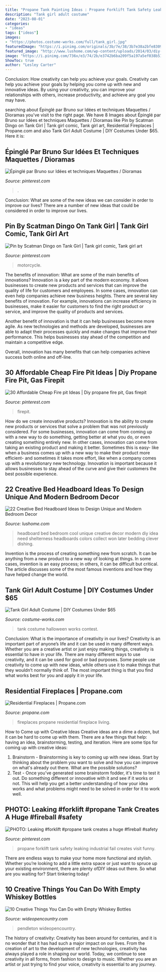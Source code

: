 ```yaml
---
title: "Propane Tank Painting Ideas : Propane Forklift Tank Safety Leaking Industrial Fail Creates Visit Funny"
description: "Tank girl adult costume"
date: "2023-08-01"
categories:
- "ideas"
tags: ["ideas"]
images:
- "https://photos.costume-works.com/full/tank_girl.jpg"
featuredImage: "https://i.pinimg.com/originals/3b/7e/38/3b7e38a2bfe830962788b377eaf30dbd.jpg"
featured_image: "http://www.lushome.com/wp-content/uploads/2014/03/diy-bed-headboard-ideas-bedroom-decorating-21.jpg"
image: "https://i.pinimg.com/736x/e3/74/2b/e3742b6ba209f5a197a5ef038b511dca--industrial-safety-propane-tanks.jpg"
ShowToc: true
author: "Lesley Carter"
---
```



Conclusion: How creativity can help you achieve your goals.
Creativity can help you achieve your goals by helping you come up with new and innovative ideas. By using your creativity, you can improve your relationships with others, increase productivity, and achieve any goal you may have.

	

		
searching about Épinglé par Bruno sur Idées et techniques Maquettes / Dioramas you've visit to the right page. We have 8 Images about Épinglé par Bruno sur Idées et techniques Maquettes / Dioramas like Pin by Scatman Dingo on Tank Girl | Tank girl comic, Tank girl art, Residential Fireplaces | Propane.com and also Tank Girl Adult Costume | DIY Costumes Under $65. Here it is:
		
    
## Épinglé Par Bruno Sur Idées Et Techniques Maquettes / Dioramas

<img loading=lazy src="https://i.pinimg.com/736x/bd/83/72/bd83723c6389a73c0a8ad4104838e481.jpg" onerror="this.onerror=null;this.src='https://tse4.mm.bing.net/th?id=OIP.hq6E6lnSfSU9CelIRHGNjQHaJc&amp;pid=15.1';" alt="Épinglé par Bruno sur Idées et techniques Maquettes / Dioramas">

_Source: pinterest.com_

>. 

	

Conclusion: What are some of the new ideas we can consider in order to improve our lives?
There are a number of new ideas that could be considered in order to improve our lives.

    
## Pin By Scatman Dingo On Tank Girl | Tank Girl Comic, Tank Girl Art

<img loading=lazy src="https://i.pinimg.com/originals/3b/7e/38/3b7e38a2bfe830962788b377eaf30dbd.jpg" onerror="this.onerror=null;this.src='https://tse2.mm.bing.net/th?id=OIP.lm4YUxoPiTE3zy97GLlTWQHaNK&amp;pid=15.1';" alt="Pin by Scatman Dingo on Tank Girl | Tank girl comic, Tank girl art">

_Source: pinterest.com_

>motorcycle. 

	

The benefits of innovation: What are some of the main benefits of innovations?
Innovation is a key part of the modern economy. It allows businesses to create new products and services that can improve the quality of life for customers and employees. In some cases, innovation can even help companies achieve new business heights.
There are several key benefits of innovation. For example, innovations can increase efficiency in businesses, make it easier for customers to find the right product or service, and improve the quality of products and services.

Another benefit of innovation is that it can help businesses become more agile. As new technologies and methods are developed, businesses are able to adapt their processes quickly and make changes that improve their performance. This helps businesses stay ahead of the competition and maintain a competitive edge.

Overall, innovation has many benefits that can help companies achieve success both online and off-line.

    
## 30 Affordable Cheap Fire Pit Ideas | Diy Propane Fire Pit, Gas Firepit

<img loading=lazy src="https://i.pinimg.com/736x/58/72/fe/5872fee0cc806b10a7580d6448280170.jpg" onerror="this.onerror=null;this.src='https://tse1.mm.bing.net/th?id=OIP.MiZQbzS3NuVYmW1xrZ0qIgHaLH&amp;pid=15.1';" alt="30 Affordable Cheap Fire pit Ideas | Diy propane fire pit, Gas firepit">

_Source: pinterest.com_

>firepit. 

	

How do we create innovative products?
Innovation is the ability to create new products or services that solve a problem that was not previously considered. For some businesses, innovation can come from coming up with a new way to do something, getting better at what you do, or even creating something entirely new. In other cases, innovation can come from taking an existing product and making it better. Sometimes this is easy- like when a business comes up with a new way to make their product more efficient- and sometimes it takes more effort, like when a company comes up with a revolutionary new technology. Innovation is important because it allows businesses to stay ahead of the curve and give their customers the best possible experience.

    
## 22 Creative Bed Headboard Ideas To Design Unique And Modern Bedroom Decor

<img loading=lazy src="http://www.lushome.com/wp-content/uploads/2014/03/diy-bed-headboard-ideas-bedroom-decorating-21.jpg" onerror="this.onerror=null;this.src='https://tse1.mm.bing.net/th?id=OIP.sEnogUHNUNgJjkDwQO9lCgHaHA&amp;pid=15.1';" alt="22 Creative Bed Headboard Ideas to Design Unique and Modern Bedroom Decor">

_Source: lushome.com_

>headboard bed bedroom cool unique creative decor modern diy idea need shelterness headboards colors collect won later bedding clever dishing. 

	

Invention is the process of creating something new from scratch. It can be anything from a new product to a new way of looking at things. In some cases, invention is an easy process; in others, it can be difficult but critical. The article discusses some of the most famous inventions and how they have helped change the world.

    
## Tank Girl Adult Costume | DIY Costumes Under $65

<img loading=lazy src="https://photos.costume-works.com/full/tank_girl.jpg" onerror="this.onerror=null;this.src='https://tse4.mm.bing.net/th?id=OIP.T73Btwc9QfvWp5_zP715eQHaLH&amp;pid=15.1';" alt="Tank Girl Adult Costume | DIY Costumes Under $65">

_Source: costume-works.com_

>tank costume halloween works contest. 

	

Conclusion: What is the importance of creativity in our lives?
Creativity is an important part of anyone’s life and it can be used in many different ways. Whether you are a creative artist or just enjoy making things, creativity is essential to have in your life. There are many different ways to use creativity, and it can be used for good or bad purposes. Some people use creativity to come up with new ideas, while others use it to make things that they wouldn’t normally think of. The most important thing is that you find what works best for you and apply it in your life.

    
## Residential Fireplaces | Propane.com

<img loading=lazy src="https://cloudinary.propane.com/images/g_center/v1594758474/website-media/Propane-EG-Residential-Fireplaces-1800x1200-Fireplace-Living-Room/Propane-EG-Residential-Fireplaces-1800x1200-Fireplace-Living-Room.jpg" onerror="this.onerror=null;this.src='https://tse2.mm.bing.net/th?id=OIP.bR1TcbA6DiVMpsYRYAqdVAHaE8&amp;pid=15.1';" alt="Residential Fireplaces | Propane.com">

_Source: propane.com_

>fireplaces propane residential fireplace living. 

	

How to Come up with Creative Ideas
Creative ideas are a dime a dozen, but it can be hard to come up with them. There are a few things that help: having an idea, brainstorming, testing, and iteration. 
Here are some tips for coming up with creative ideas:

1. Brainstorm - Brainstorming is key to coming up with new ideas. Start by thinking about the problem you want to solve and how you can improve on what's already out there. What are the possible solutions? 
2. Test - Once you've generated some brainstorm fodder, it's time to test it out. Do something different or innovative with it and see if it works or not. This will help you get a better understanding of how your idea works and what problems might need to be solved in order for it to work well. 

    
## PHOTO: Leaking #forklift #propane Tank Creates A Huge #fireball #safety

<img loading=lazy src="https://i.pinimg.com/736x/e3/74/2b/e3742b6ba209f5a197a5ef038b511dca--industrial-safety-propane-tanks.jpg" onerror="this.onerror=null;this.src='https://tse3.mm.bing.net/th?id=OIP.HQgHnmaozjfKiaEyiEKgYgAAAA&amp;pid=15.1';" alt="PHOTO: Leaking #forklift #propane tank creates a huge #fireball #safety">

_Source: pinterest.com_

>propane forklift tank safety leaking industrial fail creates visit funny. 

	

There are endless ways to make your home more functional and stylish. Whether you’re looking to add a little extra space or just want to spruce up your existing environment, there are plenty ofDIY ideas out there. So what are you waiting for? Start tinkering today!

    
## 10 Creative Things You Can Do With Empty Whiskey Bottles

<img loading=lazy src="https://cdn0.wideopencountry.com/wp-content/uploads/2016/04/whiskey4.jpg" onerror="this.onerror=null;this.src='https://tse2.mm.bing.net/th?id=OIP.mdMhOPPxR_Sxl-_gl4rmWQHaJ6&amp;pid=15.1';" alt="10 Creative Things You Can Do with Empty Whiskey Bottles">

_Source: wideopencountry.com_

>pendleton wideopencountry. 

	

The history of creativity:
Creativity has been around for centuries, and it is no wonder that it has had such a major impact on our lives. From the creation of art to the development of new technologies, creativity has always played a role in shaping our world. Today, we continue to see creativity in all forms, from fashion to design to music. Whether you are an artist or just trying to find your voice, creativity is essential to any journey.

